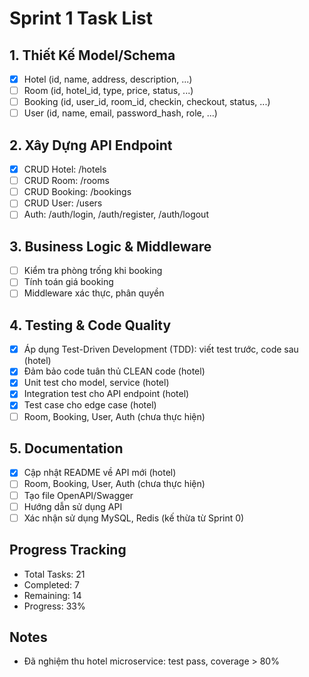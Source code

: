 # Sprint 1 Task List

## 1. Thiết Kế Model/Schema
- [x] Hotel (id, name, address, description, ...)
- [ ] Room (id, hotel_id, type, price, status, ...)
- [ ] Booking (id, user_id, room_id, checkin, checkout, status, ...)
- [ ] User (id, name, email, password_hash, role, ...)

## 2. Xây Dựng API Endpoint
- [x] CRUD Hotel: /hotels
- [ ] CRUD Room: /rooms
- [ ] CRUD Booking: /bookings
- [ ] CRUD User: /users
- [ ] Auth: /auth/login, /auth/register, /auth/logout

## 3. Business Logic & Middleware
- [ ] Kiểm tra phòng trống khi booking
- [ ] Tính toán giá booking
- [ ] Middleware xác thực, phân quyền

## 4. Testing & Code Quality
- [x] Áp dụng Test-Driven Development (TDD): viết test trước, code sau (hotel)
- [x] Đảm bảo code tuân thủ CLEAN code (hotel)
- [x] Unit test cho model, service (hotel)
- [x] Integration test cho API endpoint (hotel)
- [x] Test case cho edge case (hotel)
- [ ] Room, Booking, User, Auth (chưa thực hiện)

## 5. Documentation
- [x] Cập nhật README về API mới (hotel)
- [ ] Room, Booking, User, Auth (chưa thực hiện)
- [ ] Tạo file OpenAPI/Swagger
- [ ] Hướng dẫn sử dụng API
- [ ] Xác nhận sử dụng MySQL, Redis (kế thừa từ Sprint 0)

## Progress Tracking
- Total Tasks: 21
- Completed: 7
- Remaining: 14
- Progress: 33%

## Notes
- Đã nghiệm thu hotel microservice: test pass, coverage > 80% 